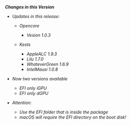 _**Changes in this Version**_

- _Updates in this release:_    

  - _Opencore_
    - _Vesion 1.0.3_

  - _Kests_
    - _AppleALC 1.9.3_
    - _Lilu 1.7.0_
    - _WhateverGreen 1.6.9_
    - _IntelMausi 1.0.8_   
    
- _Now two versions available_
  - _EFI only iGPU_
  - _EFI only dGPU_

- _Attention:_    
  - _Use the EFI folder that is inside the package_    
  - _macOS will require the EFI directory on the boot disk!_
    